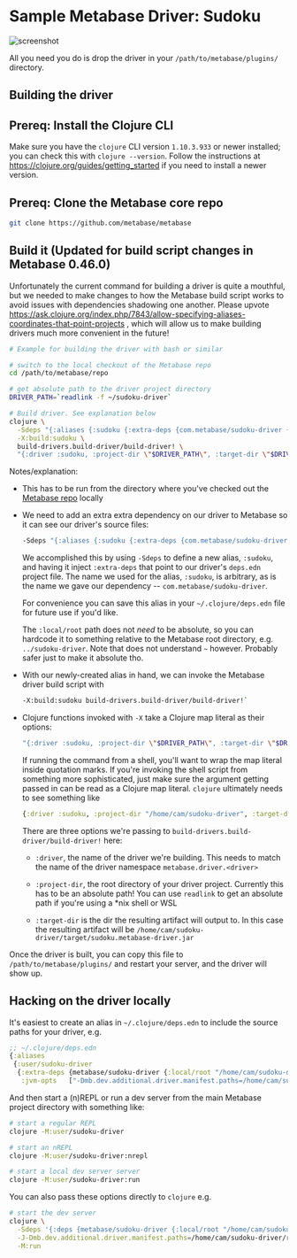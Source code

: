 # Sample Metabase Driver: Sudoku

![screenshot](screenshots/sudoku-driver.png)

All you need you do is drop the driver in your `/path/to/metabase/plugins/` directory.

## Building the driver

## Prereq: Install the Clojure CLI

Make sure you have the `clojure` CLI version `1.10.3.933` or newer installed; you can check this with `clojure
--version`. Follow the instructions at https://clojure.org/guides/getting_started if you need to install a
newer version.

## Prereq: Clone the Metabase core repo

```sh
git clone https://github.com/metabase/metabase
```

## Build it (Updated for build script changes in Metabase 0.46.0)

Unfortunately the current command for building a driver is quite a mouthful, but we needed to make changes to how the
Metabase build script works to avoid issues with dependencies shadowing one another. Please upvote
https://ask.clojure.org/index.php/7843/allow-specifying-aliases-coordinates-that-point-projects , which will allow us
to make building drivers much more convenient in the future!

```sh
# Example for building the driver with bash or similar

# switch to the local checkout of the Metabase repo
cd /path/to/metabase/repo

# get absolute path to the driver project directory
DRIVER_PATH=`readlink -f ~/sudoku-driver`

# Build driver. See explanation below
clojure \
  -Sdeps "{:aliases {:sudoku {:extra-deps {com.metabase/sudoku-driver {:local/root \"$DRIVER_PATH\"}}}}}"  \
  -X:build:sudoku \
  build-drivers.build-driver/build-driver! \
  "{:driver :sudoku, :project-dir \"$DRIVER_PATH\", :target-dir \"$DRIVER_PATH/target\"}"
```

Notes/explanation:

* This has to be run from the directory where you've checked out the [Metabase
  repo](https://github.com/metabase/metabase) locally

* We need to add an extra extra dependency on our driver to Metabase so it can see our driver's source files:

  ```sh
  -Sdeps "{:aliases {:sudoku {:extra-deps {com.metabase/sudoku-driver {:local/root \"$DRIVER_PATH\"}}}}}"
  ```

  We accomplished this by using `-Sdeps` to define a new alias, `:sudoku`, and having it inject `:extra-deps` that point
  to our driver's `deps.edn` project file. The name we used for the alias, `:sudoku`, is arbitrary, as is the name we
  gave our dependency -- `com.metabase/sudoku-driver`.

  For convenience you can save this alias in your `~/.clojure/deps.edn` file for future use if you'd like.

  The `:local/root` path does not *need* to be absolute, so you can hardcode it to something relative to the Metabase
  root directory, e.g. `../sudoku-driver`. Note that does not understand `~` however. Probably safer just to make it
  absolute tho.

* With our newly-created alias in hand, we can invoke the Metabase driver build script with

  ```sh
  -X:build:sudoku build-drivers.build-driver/build-driver!`
  ```

* Clojure functions invoked with `-X` take a Clojure map literal as their options:

  ```sh
  "{:driver :sudoku, :project-dir \"$DRIVER_PATH\", :target-dir \"$DRIVER_PATH/target\"}"
  ```

  If running the command from a shell, you'll want to wrap the map literal inside quotation marks. If you're invoking
  the shell script from something more sophisticated, just make sure the argument getting passed in can be read as
  a Clojure map literal. `clojure` ultimately needs to see something like

  ```clj
  {:driver :sudoku, :project-dir "/home/cam/sudoku-driver", :target-dir "/home/cam/sudoku-driver/target"}
  ```

  There are three options we're passing to `build-drivers.build-driver/build-driver!` here:

  * `:driver`, the name of the driver we're building. This needs to match the name of the driver namespace
    `metabase.driver.<driver>`

  * `:project-dir`, the root directory of your driver project. Currently this has to be an absolute path! You can use
    `readlink` to get an absolute path if you're using a *nix shell or WSL

  * `:target-dir` is the dir the resulting artifact will output to. In this case the resulting artifact will be
    `/home/cam/sudoku-driver/target/sudoku.metabase-driver.jar`

Once the driver is built, you can copy this file to `/path/to/metabase/plugins/` and restart your server, and the
driver will show up.

## Hacking on the driver locally

It's easiest to create an alias in `~/.clojure/deps.edn` to include the source paths for your driver, e.g.

```clojure
;; ~/.clojure/deps.edn
{:aliases
 {:user/sudoku-driver
  {:extra-deps {metabase/sudoku-driver {:local/root "/home/cam/sudoku-driver"}}
   :jvm-opts   ["-Dmb.dev.additional.driver.manifest.paths=/home/cam/sudoku-driver/resources/metabase-plugin.yaml"]}}}
```

And then start a (n)REPL or run a dev server from the main Metabase project directory with something like:

```sh
# start a regular REPL
clojure -M:user/sudoku-driver

# start an nREPL
clojure -M:user/sudoku-driver:nrepl

# start a local dev server server
clojure -M:user/sudoku-driver:run
```

You can also pass these options directly to `clojure` e.g.

```sh
# start the dev server
clojure \
  -Sdeps '{:deps {metabase/sudoku-driver {:local/root "/home/cam/sudoku-driver"}}}' \
  -J-Dmb.dev.additional.driver.manifest.paths=/home/cam/sudoku-driver/resources/metabase-plugin.yaml \
  -M:run
```
